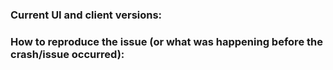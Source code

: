 <!--
If you are posting a feature requests, you can remove all prefilled information. Please read the contributing information first.
-->

<!-- BUG TEMPLATE -->

### Current UI and client versions:


### How to reproduce the issue (or what was happening before the crash/issue occurred):
